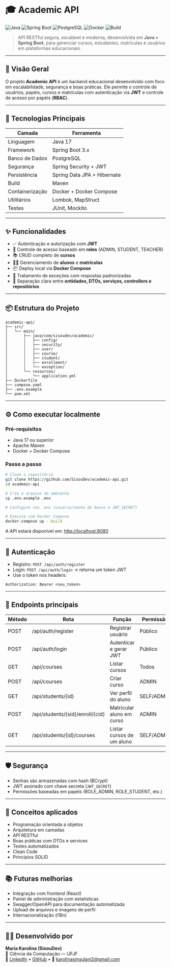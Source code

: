 # 🎓 Academic API

![Java](https://img.shields.io/badge/Java-17-blue?logo=java)
![Spring Boot](https://img.shields.io/badge/Spring%20Boot-3.x-success?logo=spring)
![PostgreSQL](https://img.shields.io/badge/PostgreSQL-Relational%20DB-blue?logo=postgresql)
![Docker](https://img.shields.io/badge/Docker-Containerized-blue?logo=docker)
![Build](https://img.shields.io/badge/Build-Maven-yellow?logo=apachemaven)

> API RESTful segura, escalável e moderna, desenvolvida em **Java + Spring Boot**, para gerenciar cursos, estudantes, matrículas e usuários em plataformas educacionais.

---

## 🚀 Visão Geral

O projeto **Academic API** é um backend educacional desenvolvido com foco em escalabilidade, segurança e boas práticas. Ele permite o controle de usuários, papéis, cursos e matrículas com autenticação via **JWT** e controle de acesso por papéis (**RBAC**).

---

## 🧰 Tecnologias Principais

| Camada             | Ferramenta                  |
|--------------------|-----------------------------|
| Linguagem          | Java 17                     |
| Framework          | Spring Boot 3.x             |
| Banco de Dados     | PostgreSQL                  |
| Segurança          | Spring Security + JWT       |
| Persistência       | Spring Data JPA + Hibernate |
| Build              | Maven                       |
| Containerização    | Docker + Docker Compose     |
| Utilitários        | Lombok, MapStruct           |
| Testes             | JUnit, Mockito              |

---

## ✨ Funcionalidades

- ✅ Autenticação e autorização com **JWT**
- 🔐 Controle de acesso baseado em **roles** (ADMIN, STUDENT, TEACHER)
- 📚 CRUD completo de **cursos**
- 👨‍🎓 Gerenciamento de **alunos** e **matrículas**
- 📦 Deploy local via **Docker Compose**
- 💬 Tratamento de exceções com respostas padronizadas
- 📄 Separação clara entre **entidades, DTOs, serviços, controllers e repositórios**

---

## 📦 Estrutura do Projeto

```
academic-api/
├── src/
│   └── main/
│       ├── java/com/sisoudev/academic/
│       │   ├── config/
│       │   ├── security/
│       │   ├── user/
│       │   ├── course/
│       │   ├── student/
│       │   ├── enrollment/
│       │   └── exception/
│       └── resources/
│           └── application.yml
├── Dockerfile
├── compose.yaml
├── .env.example
└── pom.xml
```

---

## ⚙️ Como executar localmente

### Pré-requisitos

- Java 17 ou superior
- Apache Maven
- Docker + Docker Compose

### Passo a passo

```bash
# Clone o repositório
git clone https://github.com/SisouDev/academic-api.git
cd academic-api

# Crie o arquivo de ambiente
cp .env.example .env

# Configure seu .env (usuário/senha do banco e JWT_SECRET)

# Execute com Docker Compose
docker-compose up --build
```

A API estará disponível em: [http://localhost:8080](http://localhost:8080)

---

## 🔐 Autenticação

- Registro: `POST /api/auth/register`
- Login: `POST /api/auth/login` → retorna um token JWT
- Use o token nos headers:
```http
Authorization: Bearer <seu_token>
```

---

## 🧪 Endpoints principais

| Método | Rota                                 | Função                                     | Permissão    |
|--------|--------------------------------------|--------------------------------------------|--------------|
| POST   | /api/auth/register                   | Registrar usuário                          | Público      |
| POST   | /api/auth/login                      | Autenticar e gerar JWT                     | Público      |
| GET    | /api/courses                         | Listar cursos                              | Todos        |
| POST   | /api/courses                         | Criar curso                                | ADMIN        |
| GET    | /api/students/{id}                  | Ver perfil do aluno                        | SELF/ADMIN   |
| POST   | /api/students/{sid}/enroll/{cid}    | Matricular aluno em curso                  | ADMIN        |
| GET    | /api/students/{id}/courses          | Listar cursos de um aluno                  | SELF/ADMIN   |

---

## 🛡️ Segurança

- Senhas são armazenadas com hash (BCrypt)
- JWT assinado com chave secreta (`JWT_SECRET`)
- Permissões baseadas em papéis (ROLE_ADMIN, ROLE_STUDENT, etc.)

---

## 🧠 Conceitos aplicados

- Programação orientada a objetos
- Arquitetura em camadas
- API RESTful
- Boas práticas com DTOs e services
- Testes automatizados
- Clean Code
- Princípios SOLID

---

## 📚 Futuras melhorias

- Integração com frontend (React)
- Painel de administração com estatísticas
- Swagger/OpenAPI para documentação automatizada
- Upload de arquivos e imagens de perfil
- Internacionalização (i18n)

---

## 👩‍💻 Desenvolvido por

**Maria Karolina (SisouDev)**  
📍 Ciência da Computação — UFJF  
🔗 [LinkedIn](https://www.linkedin.com/in/sisoudev) • [GitHub](https://github.com/SisouDev) • 💌 karolinasingulani2@gmail.com
